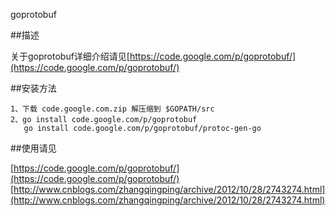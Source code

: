 goprotobuf

##描述

关于goprotobuf详细介绍请见[https://code.google.com/p/goprotobuf/](https://code.google.com/p/goprotobuf/)

##安装方法

	1、下载 code.google.com.zip 解压缩到 $GOPATH/src
	2、go install code.google.com/p/goprotobuf
	   go install code.google.com/p/goprotobuf/protoc-gen-go

##使用请见

[https://code.google.com/p/goprotobuf/](https://code.google.com/p/goprotobuf/)
[http://www.cnblogs.com/zhangqingping/archive/2012/10/28/2743274.html](http://www.cnblogs.com/zhangqingping/archive/2012/10/28/2743274.html)

